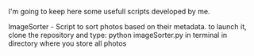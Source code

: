 I'm going to keep here some usefull scripts developed by me.

ImageSorter - Script to sort photos based on their metadata. to launch it, clone the repository and type:
python imageSorter.py 
in terminal in directory where you store all photos
